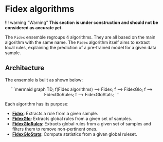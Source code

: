 # Fidex algorithms

!!! warning "Warning"
    **This section is under construction and should not be considered as accurate yet.**

The `Fidex` ensemble regroups 4 algorithms. They are all based on the main algorithm with the same name. The `Fidex` algorithm itself aims to extract local rules, explaining the prediction of a pre-trained model for a given data sample. 


## Architecture

The ensemble is built as shown below:

<div align="center">
```mermaid
graph TD;
    f(Fidex algorithms) --> Fidex;
    f --> FidexGlo;
    f --> FidexGloRules;
    f --> FidexGloStats;
```
</div>

Each algorithm has its purpose:

- **[Fidex](fidex.md)**: Extracts a rule from a given sample.
- **[FidexGlo](fidexglo.md)**: Extracts global rules from a given set of samples. 
- **[FidexGloRules](fidexglorules.md)**: Extracts global rules from a given set of samples and filters them to remove non-pertinent ones. 
- **[FidexGloStats](fidexglostats.md)**: Compute statistics from a given global ruleset.
